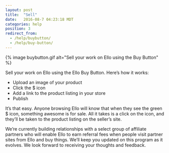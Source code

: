 ```yaml
---
layout: post
title:  "Sell"
date:   2016-08-7 04:23:18 MDT
categories: help
position: 3
redirect_from:
  - /help/buybutton/
  - /help/buy-button/
---
```

{% image buybutton.gif alt="Sell your work on Ello using the Buy Button" %}

Sell your work on Ello using the Ello Buy Button. Here’s how it works:

* Upload an image of your product
* Click the $ icon
* Add a link to the product listing in your store 
* Publish

It’s that easy. Anyone browsing Ello will know that when they see the green $ icon, something awesome is for sale. All it takes is a click on the icon, and they’ll be taken to the product listing on the seller’s site.

We’re currently building relationships with a select group of affiliate partners who will enable Ello to earn referral fees when people visit partner sites from Ello and buy things. We’ll keep you updated on this program as it evolves. We look forward to receiving your thoughts and feedback. 


